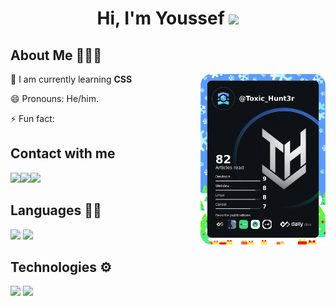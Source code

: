
<h1 align="center">Hi, I'm Youssef <img src="https://github.com/TheDudeThatCode/TheDudeThatCode/blob/master/Assets/Hi.gif" width="29px"> </h1>

## About Me 🧑🏼‍💻

<a href="https://app.daily.dev/Toxic_Hunt3r"><img src="https://raw.githubusercontent.com/ToxicHunt3r/ToxicHunt3r/main/Files/Toxic_Hunt3r.png" width="200" align="right" alt="Toxic Hunt3r's Dev Card"/></a>

🌱 I am currently learning **CSS**

😄 Pronouns: He/him.

⚡ Fun fact:

## Contact with me

<p align="left">

<a href="https://twitter.com/Toxic_Hunt3r"><img src="https://img.shields.io/badge/Twitter-1DA1F2?style=for-the-badge&logo=twitter&logoColor=white"/></a><a href="https://www.linkedin.com/in/toxichunt3r/"><img src="	https://img.shields.io/badge/LinkedIn-0077B5?style=for-the-badge&logo=linkedin&logoColor=white"/></a><a href="https://www.instagram.com/toxic_hunt3r"><img src="https://img.shields.io/badge/Instagram-%23E4405F.svg?style=for-the-badge&logo=Instagram&logoColor=white"/></a>

</p>

## Languages ✍🏼

<img src="https://img.shields.io/badge/HTML5-E34F26?style=for-the-badge&logo=html5&logoColor=white" /> <img src="	https://img.shields.io/badge/CSS3-1572B6?style=for-the-badge&logo=css3&logoColor=white"/>

## Technologies ⚙️
<img src="https://img.shields.io/badge/Windows-0078D6?style=for-the-badge&logo=windows&logoColor=white"/>
<img src="https://img.shields.io/badge/Twitter-1DA1F2?style=for-the-badge&logo=twitter&logoColor=white"/>